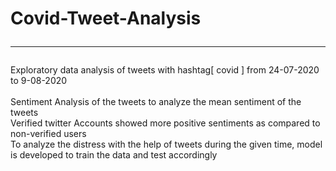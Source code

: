 # Covid-Tweet-Analysis <hr>
Exploratory data analysis of tweets with hashtag[ covid ] from 24-07-2020 to 9-08-2020 <br><br>
Sentiment Analysis of the tweets to analyze the mean sentiment of the tweets <br>
Verified twitter Accounts showed more positive sentiments as compared to non-verified users <br>
To analyze the distress with the help of tweets during the given time, model is developed to train the data and test accordingly
